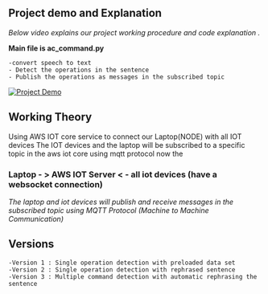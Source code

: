 ## Project demo and Explanation
_Below video explains our project working procedure and code explanation ._ 

**Main file is ac_command.py**

    -convert speech to text
    - Detect the operations in the sentence
    - Publish the operations as messages in the subscribed topic
[![Project Demo](https://img.youtube.com/vi/kcUAadzDU4Q/0.jpg)](https://www.youtube.com/watch?v=kcUAadzDU4Q)

## Working Theory
Using AWS IOT core service to connect our Laptop(NODE) with all  IOT devices 
The IOT devices and the laptop will be subscribed to a specific topic in the aws iot core using mqtt protocol 
now the

 ### Laptop - >  AWS IOT Server < - all iot devices  (have a websocket connection) 
  
  _The laptop and iot devices  will publish and receive messages in the subscribed topic using MQTT Protocol (Machine to Machine Communication)_

  ## Versions

    -Version 1 : Single operation detection with preloaded data set 
    -Version 2 : Single operation detection with rephrased sentence 
    -Version 3 : Multiple command detection with automatic rephrasing the sentence 
    
  








